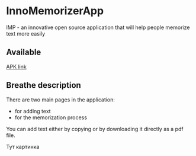 # InnoMemorizerApp
IMP - an innovative open source application that will help people memorize text more easily 

## Available
[APK link](https://drive.google.com/file/d/1T5qgkQhbPXzwic0VGni6t6SpbvMTKi_t/view?usp=sharing)


## Breathe description
There are two main pages in the application: 
- for adding text
- for the memorization process

You can add text either by copying or by downloading it directly as a pdf file.

Тут картинка



